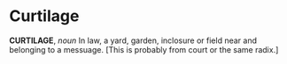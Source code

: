 # Curtilage

**CURTILAGE**, _noun_ In law, a yard, garden, inclosure or field near and belonging to a messuage. \[This is probably from court or the same radix.\]